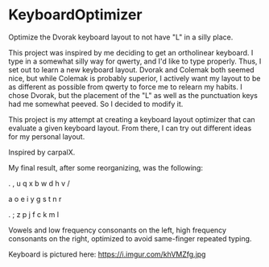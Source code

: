 # KeyboardOptimizer
Optimize the Dvorak keyboard layout to not have "L" in a silly place.

This project was inspired by me deciding to get an ortholinear keyboard. I type in a somewhat silly way for qwerty, and I'd like to type properly.
Thus, I set out to learn a new keyboard layout. Dvorak and Colemak both seemed nice, but while Colemak is probably superior, I actively want my layout to be as different as possible from qwerty to force me to relearn my habits.
I chose Dvorak, but the placement of the "L" as well as the punctuation keys had me somewhat peeved. So I decided to modify it.

This project is my attempt at creating a keyboard layout optimizer that can evaluate a given keyboard layout. From there, I can try out different ideas for my personal layout.

Inspired by carpalX.

My final result, after some reorganizing, was the following:

. , u q x b w d h v /

a o e i y g s t n r

. ; z p j f c k m l


Vowels and low frequency consonants on the left, high frequency consonants on the right, optimized to avoid same-finger repeated typing.

Keyboard is pictured here:
 https://i.imgur.com/khVMZfg.jpg

